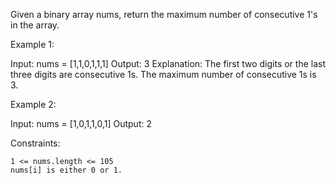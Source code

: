 Given a binary array nums, return the maximum number of consecutive 1's in the array.



Example 1:

Input: nums = [1,1,0,1,1,1]
Output: 3
Explanation: The first two digits or the last three digits are consecutive 1s. The maximum number of consecutive 1s is 3.

Example 2:

Input: nums = [1,0,1,1,0,1]
Output: 2



Constraints:

    1 <= nums.length <= 105
    nums[i] is either 0 or 1.

